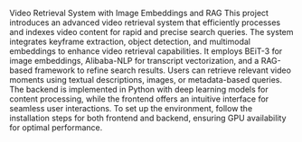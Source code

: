 Video Retrieval System with Image Embeddings and RAG
This project introduces an advanced video retrieval system that efficiently processes and indexes video content for rapid and precise search queries. 
The system integrates keyframe extraction, object detection, and multimodal embeddings to enhance video retrieval capabilities. It employs BEiT-3 for image embeddings, Alibaba-NLP for transcript vectorization, 
and a RAG-based framework to refine search results. Users can retrieve relevant video moments using textual descriptions, images, or metadata-based queries. The backend is implemented in Python with deep learning models for content processing,
while the frontend offers an intuitive interface for seamless user interactions. To set up the environment, follow the installation steps for both frontend and backend, ensuring GPU availability for optimal performance.
